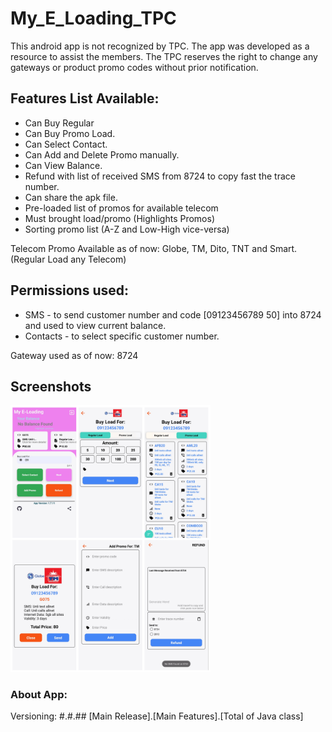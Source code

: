 # My_E_Loading_TPC
This android app is not recognized by TPC. The app was developed as a resource to assist the members. The TPC reserves the right to change any gateways or product promo codes without prior notification.

## Features List Available:

  - Can Buy Regular
  - Can Buy Promo Load.
  - Can Select Contact.  
  - Can Add and Delete Promo manually.
  - Can View Balance.
  - Refund with list of received SMS from 8724 to copy fast the trace number.
  - Can share the apk file.
  - Pre-loaded list of promos for available telecom
  - Must brought load/promo (Highlights Promos)
  - Sorting promo list (A-Z and Low-High vice-versa)
  
Telecom Promo Available as of now: Globe, TM, Dito, TNT and Smart. (Regular Load any Telecom)

## Permissions used:

  - SMS - to send customer number and code [09123456789 50] into 8724 and used to view current balance.
  - Contacts - to select specific customer number.
  
Gateway used as of now: 8724

## Screenshots 
<img src="https://github.com/Cburnett-96/My_E_Loading_TPC/blob/master/screenshoot/myeloading_new.jpeg?raw=true" alt="drawing" width="320"  />

### About App:

Versioning: #.#.## [Main Release].[Main Features].[Total of Java class]
